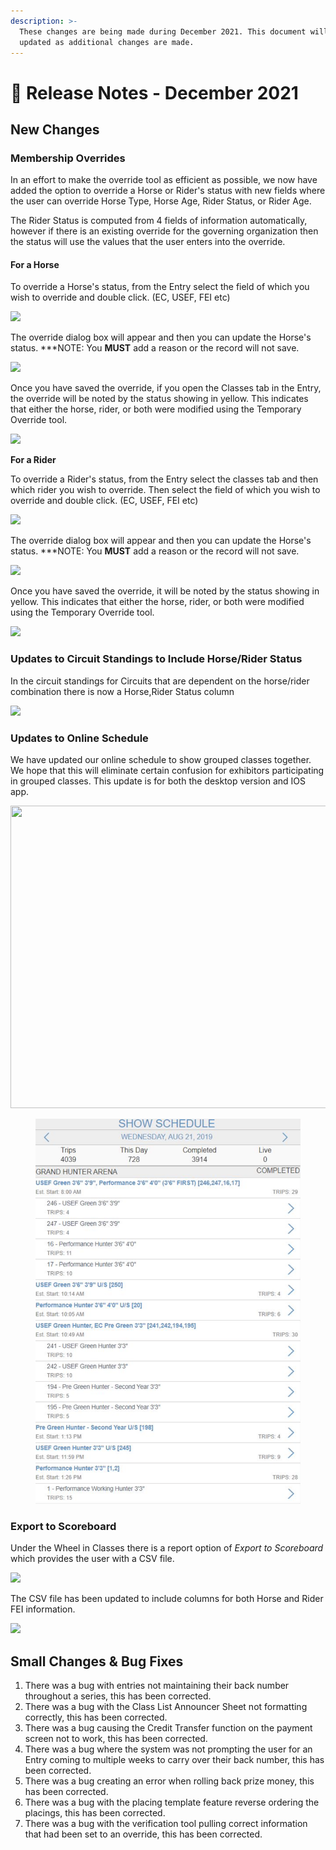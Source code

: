 ```yaml
---
description: >-
  These changes are being made during December 2021. This document will be
  updated as additional changes are made.
---
```


# 📔 Release Notes - December 2021

## New Changes

### Membership Overrides

In an effort to make the override tool as efficient as possible, we now have added the option to override a Horse or Rider's status with new fields where the user can override Horse Type, Horse Age, Rider Status, or Rider Age.

The Rider Status is computed from 4 fields of information automatically, however if there is an existing override for the governing organization then the status will use the values that the user enters into the override.

#### **For a Horse**

To override a Horse's status, from the Entry select the field of which you wish to override and double click. (EC, USEF, FEI etc)

![](http://docs.showgroundsonline.com/wp-content/uploads/2021/12/img\_61cb42924017a.png)

The override dialog box will appear and then you can update the Horse's status. \*\*\*NOTE: You **MUST** add a reason or the record will not save.

![](http://docs.showgroundsonline.com/wp-content/uploads/2021/12/img\_61cb42e62f1c1.png)

Once you have saved the override, if you open the Classes tab in the Entry, the override will be noted by the status showing in yellow. This indicates that either the horse, rider, or both were modified using the Temporary Override tool.

![](http://docs.showgroundsonline.com/wp-content/uploads/2021/12/img\_61cb4380889fc.png)

**For a Rider**

To override a Rider's status, from the Entry select the classes tab and then which rider you wish to override. Then select the field of which you wish to override and double click. (EC, USEF, FEI etc)

![](http://docs.showgroundsonline.com/wp-content/uploads/2021/12/img\_61cb44605304c.png)

The override dialog box will appear and then you can update the Horse's status. \*\*\*NOTE: You **MUST** add a reason or the record will not save.

![](http://docs.showgroundsonline.com/wp-content/uploads/2021/12/img\_61cb448f6c482.png)

Once you have saved the override, it will be noted by the status showing in yellow. This indicates that either the horse, rider, or both were modified using the Temporary Override tool.

![](http://docs.showgroundsonline.com/wp-content/uploads/2021/12/img\_61cb44c8b748b.png)

### Updates to Circuit Standings to Include Horse/Rider Status

In the circuit standings for Circuits that are dependent on the horse/rider combination there is now a Horse,Rider Status column

![](http://docs.showgroundsonline.com/wp-content/uploads/2021/12/img\_61cb40e611d4b.png)

### Updates to Online Schedule

We have updated our online schedule to show grouped classes together. We hope that this will eliminate certain confusion for exhibitors participating in grouped classes. This update is for both the desktop version and IOS app.

<div>

<img src="http://docs.showgroundsonline.com/wp-content/uploads/2021/12/img_61ae253a825be.png" alt="" height="484" width="664">

 

<figure><img src="../../.gitbook/assets/image (157).png" alt=""><figcaption></figcaption></figure>

</div>

### Export to Scoreboard

Under the Wheel in Classes there is a report option of _Export to Scoreboard_ which provides the user with a CSV file.

![](http://docs.showgroundsonline.com/wp-content/uploads/2021/12/img\_61ae2654c4be7.png)

The CSV file has been updated to include columns for both Horse and Rider FEI information.

![](http://docs.showgroundsonline.com/wp-content/uploads/2021/12/img\_61ae27977d5b4.png)

## Small Changes & Bug Fixes

1. There was a bug with entries not maintaining their back number throughout a series, this has been corrected.
2. There was a bug with the Class List Announcer Sheet not formatting correctly, this has been corrected.
3. There was a bug causing the Credit Transfer function on the payment screen not to work, this has been corrected.
4. There was a bug where the system was not prompting the user for an Entry coming to multiple weeks to carry over their back number, this has been corrected.
5. There was a bug creating an error when rolling back prize money, this has been corrected.
6. There was a bug with the placing template feature reverse ordering the placings, this has been corrected.
7. There was a bug with the verification tool pulling correct information that had been set to an override, this has been corrected.

&#x20;
